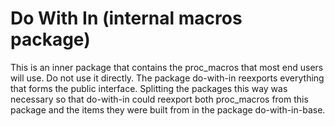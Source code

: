 # Do With In (internal macros package)

This is an inner package that contains the proc\_macros that most end users will use. Do not use it directly. The package do-with-in reexports everything that forms the public interface. Splitting the packages this way was necessary so that do-with-in could reexport both proc\_macros from this package and the items they were built from in the package do-with-in-base.
